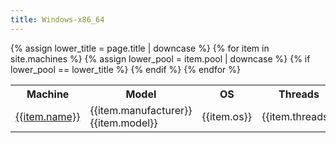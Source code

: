 ```yaml
---
title: Windows-x86_64
---
```


<table>
<tr>
<th>Machine</th>
<th>Model</th>
<th>OS</th>
<th>Threads</th>
<th>Location</th>
</tr>
{% assign lower_title = page.title | downcase %}
{% for item in site.machines %}
{% assign lower_pool = item.pool | downcase %}
{% if lower_pool == lower_title %}
<tr>
<td><a href="/{{item.path | replace: "_machines", "machines" | replace: ".md", ".html"}}">{{item.name}}</a></td>
<td>{{item.manufacturer}} {{item.model}}</td>
<td>{{item.os}}</td>
<td>{{item.threads}}</td>
<td>{{item.location}}</td>
</tr>
{% endif %}
{% endfor %}
</table>

